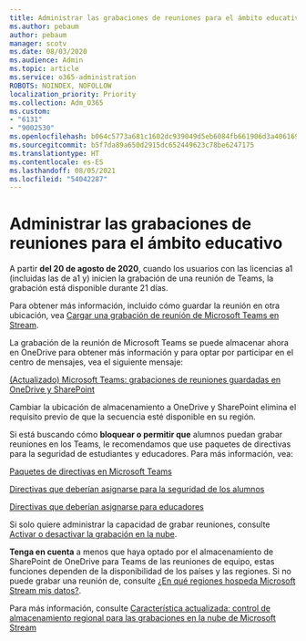 ```yaml
---
title: Administrar las grabaciones de reuniones para el ámbito educativo
ms.author: pebaum
author: pebaum
manager: scotv
ms.date: 08/03/2020
ms.audience: Admin
ms.topic: article
ms.service: o365-administration
ROBOTS: NOINDEX, NOFOLLOW
localization_priority: Priority
ms.collection: Adm_O365
ms.custom:
- "6131"
- "9002530"
ms.openlocfilehash: b064c5773a681c1602dc939049d5eb6084fb661906d3a406169c31f313876a6b
ms.sourcegitcommit: b5f7da89a650d2915dc652449623c78be6247175
ms.translationtype: HT
ms.contentlocale: es-ES
ms.lasthandoff: 08/05/2021
ms.locfileid: "54042287"
---
```

# <a name="manage-meeting-recordings-for-education"></a>Administrar las grabaciones de reuniones para el ámbito educativo

A partir **del 20 de agosto de 2020**, cuando los usuarios con las licencias a1 (incluidas las de a1 y) inicien la grabación de una reunión de Teams, la grabación está disponible durante 21 días.

Para obtener más información, incluido cómo guardar la reunión en otra ubicación, vea [Cargar una grabación de reunión de Microsoft Teams en Stream](https://docs.microsoft.com/stream/portal-upload-teams-meeting-recording).

La grabación de la reunión de Microsoft Teams se puede almacenar ahora en OneDrive para obtener más información y para optar por participar en el centro de mensajes, vea el siguiente mensaje:

[(Actualizado) Microsoft Teams: grabaciones de reuniones guardadas en OneDrive y SharePoint](https://portal.microsoft.com/Adminportal/Home?ref=MessageCenter&id=MC222640)

Cambiar la ubicación de almacenamiento a OneDrive y SharePoint elimina el requisito previo de que la secuencia esté disponible en su región.

Si está buscando cómo **bloquear o permitir que** alumnos puedan grabar reuniones en los Teams, le recomendamos que use paquetes de directivas para la seguridad de estudiantes y educadores. Para más información, vea:

[Paquetes de directivas en Microsoft Teams](https://docs.microsoft.com/microsoftteams/policy-packages-edu#policy-packages-in-microsoft-teams)

[Directivas que deberían asignarse para la seguridad de los alumnos](https://docs.microsoft.com/microsoftteams/policy-packages-edu#policies-that-should-be-assigned-for-student-safety)   

[Directivas que deberían asignarse para educadores](https://docs.microsoft.com/microsoftteams/policy-packages-edu#policies-that-should-be-assigned-for-educators)

Si solo quiere administrar la capacidad de grabar reuniones, consulte [Activar o desactivar la grabación en la nube](https://docs.microsoft.com/microsoftteams/cloud-recording#turn-on-or-turn-off-cloud-recording).

**Tenga en cuenta** a menos que haya optado por el almacenamiento de SharePoint de OneDrive para Teams de las reuniones de equipo, estas funciones dependen de la disponibilidad de los países y las regiones. Si no puede grabar una reunión de, consulte [¿En qué regiones hospeda Microsoft Stream mis datos?](https://docs.microsoft.com/stream/faq#which-regions-does-microsoft-stream-host-my-data-in).

Para más información, consulte [Característica actualizada: control de almacenamiento regional para las grabaciones en la nube de Microsoft Stream](https://admin.microsoft.com/AdminPortal/Home#/MessageCenter?id=MC214327)